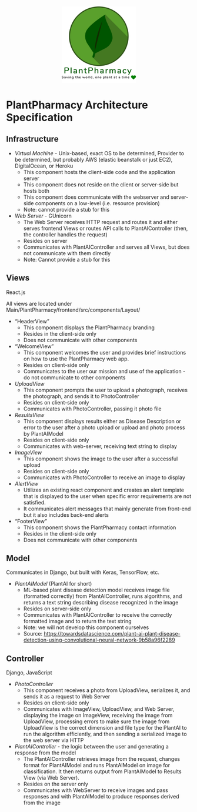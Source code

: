 <p align="center">
    <img src="../PPorg/Images/logo.png" width="40%">
</p>

# PlantPharmacy Architecture Specification


## Infrastructure
- *Virtual Machine* - Unix-based, exact OS to be determined, Provider to be determined, but probably AWS (elastic beanstalk or just EC2), DigitalOcean, or Heroku
    - This component hosts the client-side code and the application server
    - This component does not reside on the client or server-side but hosts both
    - This component does communicate with the webserver and server-side components on a low-level (i.e. resource provision)
    - Note: cannot provide a stub for this
- *Web Server* - GUnicorn
    - The Web Server receives HTTP request and routes it and either serves frontend Views or routes API calls to PlantAIController (then, the controller handles the request)
    - Resides on server
    - Communicates with PlantAIController and serves all Views, but does not communicate with them directly
    - Note: Cannot provide a stub for this

## Views
React.js

All views are located under Main/PlantPharmacy/frontend/src/components/Layout/



- “HeaderView”
    - This component displays the PlantPharmacy branding
    - Resides in the client-side only
    - Does not communicate with other components
- “WelcomeView”
    - This component welcomes the user and provides brief instructions on how to use the PlantPharmacy web app.  
    - Resides on client-side only 
    - Communicates to the user our mission and use of the application - do not communicate to other components
- *UploadView*
    - This component prompts the user to upload a photograph, receives the photograph, and sends it to PhotoController
    - Resides on client-side only
    - Communicates with PhotoController, passing it photo file
- *ResultsView* 
    - This component displays results either as Disease Description or error to the user after a photo upload or upload and photo process by PlantAIModel
    - Resides on client-side only
    - Communicates with web-server, receiving text string to display
- *ImageView*
    - This component shows the image to the user after a successful upload
    - Resides on client-side only
    - Communicates with PhotoController to receive an image to display
- *AlertView*
    - Utilizes an existing react component and creates an alert template that is displayed to the user when specific error requirements are not satisfied.
    - It communicates alert messages that mainly generate from front-end but it also includes back-end alerts
- “FooterView”
    - This component shows the PlantPharmacy contact information
    - Resides in the client-side only
    - Does not communicate with other components 

## Model
Communicates in Django, but built with Keras, TensorFlow, etc.
- *PlantAIModel* (PlantAI for short) 
    - ML-based plant disease detection model receives image file (formatted correctly) from PlantAIController, runs algorithms, and returns a text string describing disease recognized in the image
    - Resides on server-side only
    - Communicates with PlantAIController to receive the correctly formatted image and to return the text string 
    - Note: we will not develop this component ourselves
    - Source: https://towardsdatascience.com/plant-ai-plant-disease-detection-using-convolutional-neural-network-9b58a96f2289

## Controller
Django, JavaScript
- *PhotoController*
    - This component receives a photo from UploadView, serializes it, and sends it as a request to Web Server
    - Resides on client-side only
    - Communicates with ImageView, UploadView, and Web Server, displaying the image on ImageView, receiving the image from UploadView, processing errors to make sure the image from UploadView is the correct dimension and file type for the PlantAI to run the algorithm efficiently, and then sending a serialized image to the web server via HTTP
- *PlantAIController* - the logic between the user and generating a response from the model
    - The PlantAIController retrieves image from the request, changes format for PlantAIModel and runs PlantAIModel on image for classification. It then returns output from PlantAIModel to Results View (via Web Server).
    - Resides on the server only
    - Communicates with WebServer to receive images and pass responses and with PlantAIModel to produce responses derived from the image


